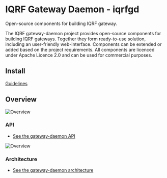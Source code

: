 # IQRF Gateway Daemon - iqrfgd

Open-source components for building IQRF gateway.

The IQRF gateway-daemon project provides open-source components for building IQRF gateways. 
Together they form ready-to-use solution, including an user-friendly web-interface. 
Components can be extended or added based on the project requirements. All components 
are licenced under Apache Licence 2.0 and can be used for commercial purposes.

## Install

[Guidelines](INSTALL.md)

## Overview
![Overview](https://github.com/iqrfsdk/iqrf-gateway-daemon/blob/master/docs/images/iqrfgd-overview.png)

### API
- [See the gateway-daemon API](https://docs.iqrfsdk.org/iqrf-gateway-daemon/api.html)

![Overview](https://github.com/iqrfsdk/iqrf-gateway-daemon/blob/master/docs/images/iqrfgd-api-packed.png)

### Architecture
- [See the gateway-daemon architecture](https://github.com/iqrfsdk/iqrf-gateway-daemon/blob/master/docs/images/iqrfgd-components.png)
